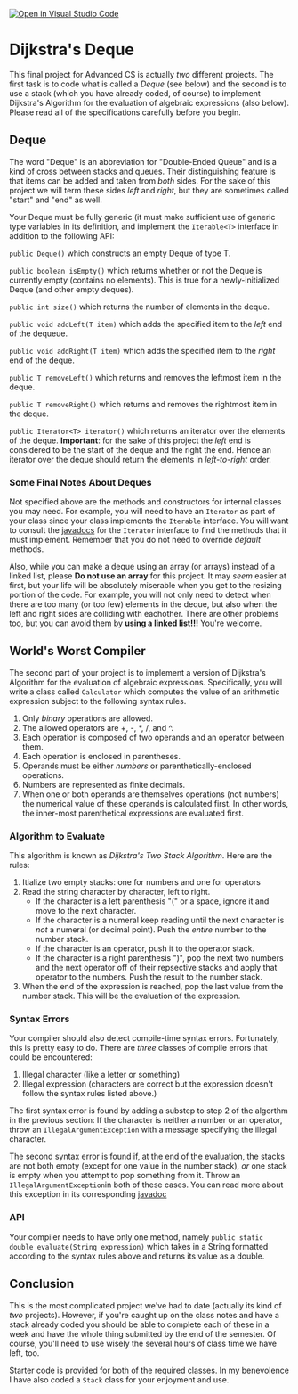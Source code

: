[![Open in Visual Studio Code](https://classroom.github.com/assets/open-in-vscode-f059dc9a6f8d3a56e377f745f24479a46679e63a5d9fe6f495e02850cd0d8118.svg)](https://classroom.github.com/online_ide?assignment_repo_id=6646008&assignment_repo_type=AssignmentRepo)
# Dijkstra's Deque
This final project for Advanced CS is actually _two_ different projects. The
first task is to code what is called a _Deque_ (see below) and the second is
to use a stack (which you have already coded, of course) to implement
Dijkstra's Algorithm for the evaluation of algebraic expressions (also below).
Please read all of the specifications carefully before you begin.

## Deque

The word "Deque" is an abbreviation for "Double-Ended Queue" and is a kind of
cross between stacks and queues. Their distinguishing feature is that items can
be added and taken from _both_ sides. For the sake of this project we will term
these sides _left_ and _right_, but they are sometimes called "start" and "end"
as well.


Your Deque must be fully generic (it must make sufficient use of generic type
variables in its definition, and implement the ``Iterable<T>`` interface in
addition to the following API:

`public Deque()` which constructs an empty Deque of type T.

`public boolean isEmpty()` which returns whether or not the Deque is currently
empty (contains no elements). This is true for a newly-initialized Deque (and
other empty deques).

`public int size()` which returns the number of elements in the deque.

`public void addLeft(T item)` which adds the specified item to the _left_ end
of the dequeue.

`public void addRight(T item)` which adds the specified item to the _right_
end of the deque.

`public T removeLeft()` which returns and removes the leftmost item in the
deque.

`public T removeRight()` which returns and removes the rightmost item in the
deque.

`public Iterator<T> iterator()` which returns an iterator over the elements
of the deque. **Important**: for the sake of this project the _left_ end is
considered to be the start of the deque and the right the end. Hence an
iterator over the deque should return the elements in _left-to-right_ order.

### Some Final Notes About Deques

Not specified above are the methods and constructors for internal classes you
may need. For example, you will need to have an ``Iterator`` as part of your
class since your class implements the ``Iterable`` interface. You will want
to consult the [javadocs](https://docs.oracle.com/javase/8/docs/api/java/util/Iterator.html)
for the ``Iterator`` interface to find the methods that it must implement.
Remember that you do not need to override _default_ methods.

Also, while you can make a deque using an array (or arrays) instead of a linked
list, please **Do not use an array** for this project. It may _seem_ easier at
first, but your life will be absolutely miserable when you get to the resizing
portion of the code. For example, you will not only need to detect when there
are too many (or too few) elements in the deque, but also when the left and
right sides are colliding with eachother. There are other problems too, but you
can avoid them by **using a linked list!!!** You're welcome.

## World's Worst Compiler

The second part of your project is to implement a version of Dijkstra's
Algorithm for the evaluation of algebraic expressions. Specifically, you will
write a class called ``Calculator`` which computes the value of an arithmetic
expression subject to the following syntax rules.

1. Only _binary_ operations are allowed.
2. The allowed operators are +, -, \*, /, and ^.
3. Each operation is composed of two operands and an operator between them.
4. Each operation is enclosed in parentheses.
5. Operands must be either _numbers_ or parenthetically-enclosed operations.
7. Numbers are represented as finite decimals.
6. When one or both operands are themselves operations (not numbers) the
numerical value of these operands is calculated first. In other words, the
inner-most parenthetical expressions are evaluated first.

### Algorithm to Evaluate
This algorithm is known as _Dijkstra's Two Stack Algorithm_. Here are the
rules:

1. Itialize two empty stacks: one for numbers and one for operators
2. Read the string character by character, left to right. 
    - If the character is a left parenthesis "(" or a space, ignore it and move
    to the next character.
    - If the character is a numeral keep reading until the next character is
    _not_ a numeral (or decimal point). Push the _entire_ number to the number
    stack.
    - If the character is an operator, push it to the operator stack.
    - If the character is a right parenthesis ")", pop the next two numbers and
    the next operator off of their repsective stacks and apply that operator to
    the numbers. Push the result to the number stack.
3. When the end of the expression is reached, pop the last value from the number
stack. This will be the evaluation of the expression.

### Syntax Errors
Your compiler should also detect compile-time syntax errors. Fortunately, this
is pretty easy to do. There are _three_ classes of compile errors that could be
encountered:

1. Illegal character (like a letter or something)
2. Illegal expression (characters are correct but the expression doesn't follow
the syntax rules listed above.)

The first syntax error is found by adding a substep to step 2 of the algorthm
in the previous section: If the character is neither a number or an operator,
throw an `IllegalArgumentException` with a message specifying the illegal
character.

The second syntax error is found if, at the end of the evaluation, the stacks
are not both empty (except for one value in the number stack), _or_ one stack
is empty when you attempt to pop something from it. Throw an 
`IllegalArgumentException`in both of these cases. You can read more about this
exception in its corresponding [javadoc](https://docs.oracle.com/javase/7/docs/api/java/lang/IllegalArgumentException.html)

### API

Your compiler needs to have only one method, namely `public static double evaluate(String expression)`
which takes in a String formatted according to the syntax rules above and
returns its value as a double.

## Conclusion
This is the most complicated project we've had to date (actually its kind of
_two_ projects). However, if you're caught up on the class notes and have a
stack already coded you should be able to complete each of these in a week and
have the whole thing submitted by the end of the semester. Of course, you'll
need to use wisely the several hours of class time we have left, too.

Starter code is provided for both of the required classes. In my benevolence I
have also coded a `Stack` class for your enjoyment and use.